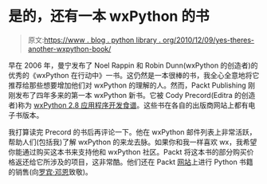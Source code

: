 # 是的，还有一本 wxPython 的书

> 原文:[https://www . blog . python library . org/2010/12/09/yes-theres-another-wxpython-book/](https://www.blog.pythonlibrary.org/2010/12/09/yes-theres-another-wxpython-book/)

早在 2006 年，曼宁发布了 Noel Rappin 和 Robin Dunn(wxPython 的创造者)的优秀的《wxPython 在行动中》一书。这仍然是一本很棒的书，我全心全意地将它推荐给那些想要增加他们对 wxPython 的理解的人。然而，Packt Publishing 刚刚发布了四年多来的第一本 wxPython 新书。它被 Cody Precord(Editra 的创造者)称为 [wxPython 2.8 应用程序开发食谱](http://www.amazon.com/exec/obidos/ASIN/1849511780/thmovsthpy-20/)。这些书在各自的出版商网站上都有电子书版本。

我打算读完 Precord 的书后再评论一下。他在 wxPython 邮件列表上非常活跃，帮助人们(包括我)了解 wxPython 的来龙去脉。如果你和我一样喜欢 wx，我希望你能通过购买这本书来支持他和 wxPython 社区。Packt 将这本书的部分购买价格返还给它所涉及的项目，这非常酷。他们还在 Packt [网站](http://www.packtpub.com/article/exclusive-offer-on-python-books)上进行 Python 书籍的销售(向[罗宾·邓恩](http://wxpython.org/blog/2010/12/09/python-book-deals/)致敬)。